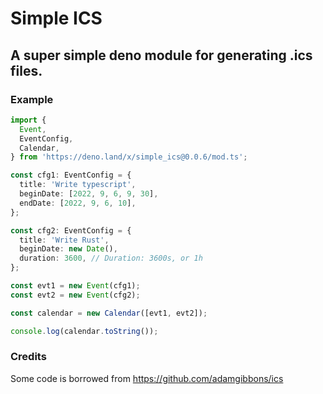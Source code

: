 # Simple ICS
## A super simple deno module for generating .ics files.

### Example
```typescript
import {
  Event,
  EventConfig,
  Calendar,
} from 'https://deno.land/x/simple_ics@0.0.6/mod.ts';

const cfg1: EventConfig = {
  title: 'Write typescript',
  beginDate: [2022, 9, 6, 9, 30],
  endDate: [2022, 9, 6, 10],
};

const cfg2: EventConfig = {
  title: 'Write Rust',
  beginDate: new Date(),
  duration: 3600, // Duration: 3600s, or 1h
};

const evt1 = new Event(cfg1);
const evt2 = new Event(cfg2);

const calendar = new Calendar([evt1, evt2]);

console.log(calendar.toString());
```

### Credits
Some code is borrowed from https://github.com/adamgibbons/ics
